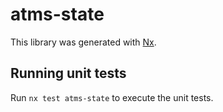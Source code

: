# atms-state

This library was generated with [Nx](https://nx.dev).

## Running unit tests

Run `nx test atms-state` to execute the unit tests.
